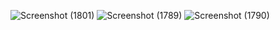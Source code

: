 ![Screenshot (1801)](https://github.com/user-attachments/assets/bf43dc7d-be22-4867-a8f2-7bd341597454)
![Screenshot (1789)](https://github.com/user-attachments/assets/a742bf87-4ec1-4a34-940f-f25268bb85ec)
![Screenshot (1790)](https://github.com/user-attachments/assets/f6af9269-4c8c-4254-908b-9d6076225b3a)

